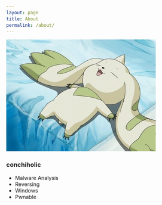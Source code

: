 ```yaml
---
layout: page
title: About
permalink: /about/
---
```


![프로필](/assets/profile.jpg)

### conchiholic
- Malware Analysis  
- Reversing  
- Windows  
- Pwnable  

